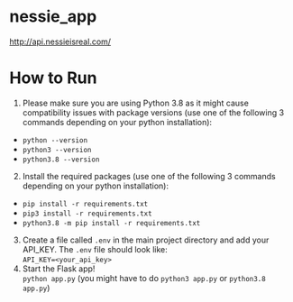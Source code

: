# nessie_app
http://api.nessieisreal.com/

# How to Run
1. Please make sure you are using Python 3.8 as it might cause compatibility issues with package versions (use one of the following 3 commands depending on your python installation):  
- `python --version`  
- `python3 --version`  
- `python3.8 --version`  
2. Install the required packages (use one of the following 3 commands depending on your python installation):  
- `pip install -r requirements.txt`
- `pip3 install -r requirements.txt`
- `python3.8 -m pip install -r requirements.txt`
3. Create a file called `.env` in the main project directory and add your API_KEY. The `.env` file should look like:  
`API_KEY=<your_api_key>`  
4. Start the Flask app!   
`python app.py` (you might have to do `python3 app.py` or `python3.8 app.py`)


